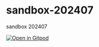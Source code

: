 # sandbox-202407
sandbox 202407

[![Open in Gitpod](https://gitpod.io/button/open-in-gitpod.svg)](https://gitpod.io/#https://github.com/motroy/sandbox-202407/)
